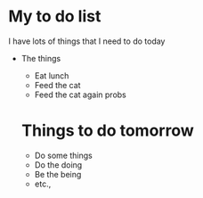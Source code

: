 # My to do list 

I have lots of things that I need to do today 

- The things 
  - Eat lunch
  - Feed the cat
  - Feed the cat again probs 

  # Things to do tomorrow
  - Do some things
  - Do the doing
  - Be the being
  - etc., 
